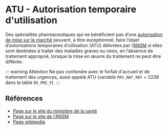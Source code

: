 # ATU - Autorisation temporaire d'utilisation
<!-- SPDX-License-Identifier: MPL-2.0 -->

Des spécialités pharmaceutiques qui ne bénéficient pas d’une [autorisation de mise sur le marché](AMM.md) peuvent, à titre exceptionnel, faire l’objet d’autorisations temporaires d’utilisation (ATU) délivrées par l’[ANSM](ANSM.md) si elles sont destinées à traiter des maladies graves ou rares, en l’absence de traitement approprié, lorsque la mise en œuvre du traitement ne peut être différée.

::: warning Attention
Ne pas confondre avec le forfait d'accueil et de traitement des urgences, aussi appelé ATU (variable `PRS_NAT_REF` = 2238 dans la table `ER_PRS_F`).
:::

## Références

- [Page sur le site du ministère de la santé](https://solidarites-sante.gouv.fr/soins-et-maladies/medicaments/professionnels-de-sante/autorisation-de-mise-sur-le-marche/article/autorisations-temporaires-d-utilisation-atu)
- [Page sur le site de l'ANSM](https://www.ansm.sante.fr/Activites/Autorisations-temporaires-d-utilisation-ATU/Qu-est-ce-qu-une-autorisation-temporaire-d-utilisation/(offset)/0)
- [Page wikipedia](https://fr.wikipedia.org/wiki/Autorisation_temporaire_d%27utilisation)
